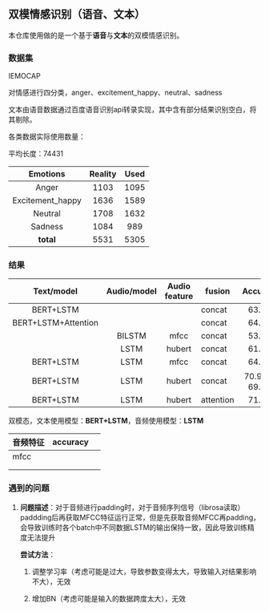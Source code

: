 ## 双模情感识别（语音、文本）

本仓库使用做的是一个基于**语音**与**文本**的双模情感识别。

### 数据集

IEMOCAP

对情感进行四分类，anger、excitement_happy、neutral、sadness

文本由语音数据通过百度语音识别api转录实现，其中含有部分结果识别空白，将其剔除。

各类数据实际使用数量：

平均长度：74431

| Emotions         | Reality | Used |
|:----------------:|:-------:|:----:|
| Anger            | 1103    | 1095 |
| Excitement_happy | 1636    | 1589 |
| Neutral          | 1708    | 1632 |
| Sadness          | 1084    | 989  |
| **total**        | 5531    | 5305 |

### 结果

| Text/model          | Audio/model | Audio feature | fusion    | Accuracy    |
|:-------------------:|:-----------:|:-------------:| --------- |:-----------:|
| BERT+LSTM           |             |               | concat    | 63.6%       |
| BERT+LSTM+Attention |             |               | concat    | 64.2%       |
|                     | BILSTM      | mfcc          | concat    | 53.1%       |
|                     | LSTM        | hubert        | concat    | 61.7%       |
| BERT+LSTM           | LSTM        | mfcc          | concat    | 64.2%       |
| BERT+LSTM           | LSTM        | hubert        | concat    | 70.9%，69.5% |
| BERT+LSTM           | LSTM        | hubert        | attention | 71.7%       |

双模态，文本使用模型：**BERT+LSTM**，音频使用模型：**LSTM**

| 音频特征 | accuracy |     |
| ---- | -------- | --- |
| mfcc |          |     |
|      |          |     |
|      |          |     |

### 遇到的问题

1. **问题描述**：对于音频进行padding时，对于音频序列信号（librosa读取）paddding后再获取MFCC特征运行正常，但是先获取音频MFCC再padding，会导致训练时各个batch中不同数据LSTM的输出保持一致，因此导致训练精度无法提升
   
   **尝试方法**：
   
   1. 调整学习率（考虑可能是过大，导致参数变得太大，导致输入对结果影响不大），无效
   
   2. 增加BN（考虑可能是输入的数据跨度太大），无效
